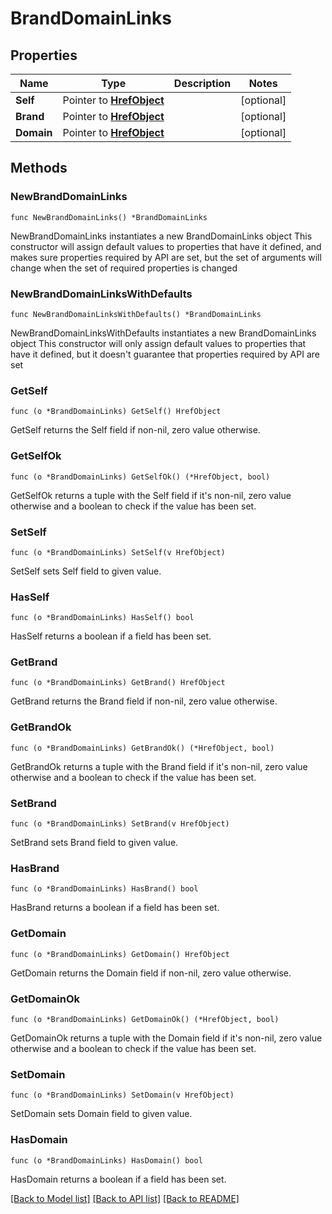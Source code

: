 # BrandDomainLinks

## Properties

Name | Type | Description | Notes
------------ | ------------- | ------------- | -------------
**Self** | Pointer to [**HrefObject**](HrefObject.md) |  | [optional] 
**Brand** | Pointer to [**HrefObject**](HrefObject.md) |  | [optional] 
**Domain** | Pointer to [**HrefObject**](HrefObject.md) |  | [optional] 

## Methods

### NewBrandDomainLinks

`func NewBrandDomainLinks() *BrandDomainLinks`

NewBrandDomainLinks instantiates a new BrandDomainLinks object
This constructor will assign default values to properties that have it defined,
and makes sure properties required by API are set, but the set of arguments
will change when the set of required properties is changed

### NewBrandDomainLinksWithDefaults

`func NewBrandDomainLinksWithDefaults() *BrandDomainLinks`

NewBrandDomainLinksWithDefaults instantiates a new BrandDomainLinks object
This constructor will only assign default values to properties that have it defined,
but it doesn't guarantee that properties required by API are set

### GetSelf

`func (o *BrandDomainLinks) GetSelf() HrefObject`

GetSelf returns the Self field if non-nil, zero value otherwise.

### GetSelfOk

`func (o *BrandDomainLinks) GetSelfOk() (*HrefObject, bool)`

GetSelfOk returns a tuple with the Self field if it's non-nil, zero value otherwise
and a boolean to check if the value has been set.

### SetSelf

`func (o *BrandDomainLinks) SetSelf(v HrefObject)`

SetSelf sets Self field to given value.

### HasSelf

`func (o *BrandDomainLinks) HasSelf() bool`

HasSelf returns a boolean if a field has been set.

### GetBrand

`func (o *BrandDomainLinks) GetBrand() HrefObject`

GetBrand returns the Brand field if non-nil, zero value otherwise.

### GetBrandOk

`func (o *BrandDomainLinks) GetBrandOk() (*HrefObject, bool)`

GetBrandOk returns a tuple with the Brand field if it's non-nil, zero value otherwise
and a boolean to check if the value has been set.

### SetBrand

`func (o *BrandDomainLinks) SetBrand(v HrefObject)`

SetBrand sets Brand field to given value.

### HasBrand

`func (o *BrandDomainLinks) HasBrand() bool`

HasBrand returns a boolean if a field has been set.

### GetDomain

`func (o *BrandDomainLinks) GetDomain() HrefObject`

GetDomain returns the Domain field if non-nil, zero value otherwise.

### GetDomainOk

`func (o *BrandDomainLinks) GetDomainOk() (*HrefObject, bool)`

GetDomainOk returns a tuple with the Domain field if it's non-nil, zero value otherwise
and a boolean to check if the value has been set.

### SetDomain

`func (o *BrandDomainLinks) SetDomain(v HrefObject)`

SetDomain sets Domain field to given value.

### HasDomain

`func (o *BrandDomainLinks) HasDomain() bool`

HasDomain returns a boolean if a field has been set.


[[Back to Model list]](../README.md#documentation-for-models) [[Back to API list]](../README.md#documentation-for-api-endpoints) [[Back to README]](../README.md)


